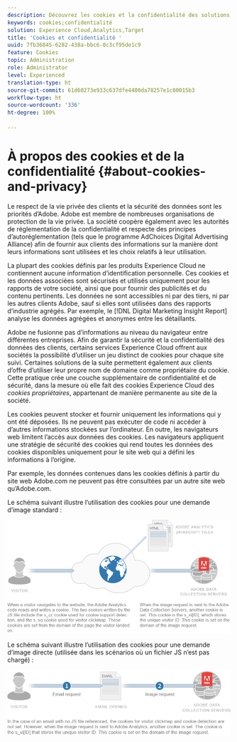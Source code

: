 ```yaml
---
description: Découvrez les cookies et la confidentialité des solutions et services d’Adobe Experience Cloud.
keywords: cookies;confidentialité
solution: Experience Cloud,Analytics,Target
title: 'Cookies et confidentialité '
uuid: 7fb36845-6282-438a-bbc6-0c3cf95de1c9
feature: Cookies
topic: Administration
role: Administrator
level: Experienced
translation-type: ht
source-git-commit: 61d60273e933c637dfe4400da78257e1c80015b3
workflow-type: ht
source-wordcount: '336'
ht-degree: 100%

---
```



# À propos des cookies et de la confidentialité {#about-cookies-and-privacy}

Le respect de la vie privée des clients et la sécurité des données sont les priorités d’Adobe. Adobe est membre de nombreuses organisations de protection de la vie privée. La société coopère également avec les autorités de réglementation de la confidentialité et respecte des principes d’autoréglementation (tels que le programme AdChoices Digital Advertising Alliance) afin de fournir aux clients des informations sur la manière dont leurs informations sont utilisées et les choix relatifs à leur utilisation.

La plupart des cookies définis par les produits Experience Cloud ne contiennent aucune information d’identification personnelle. Ces cookies et les données associées sont sécurisés et utilisés uniquement pour les rapports de votre société, ainsi que pour fournir des publicités et du contenu pertinents. Les données ne sont accessibles ni par des tiers, ni par les autres clients Adobe, sauf si elles sont utilisées dans des rapports d’industrie agrégés. Par exemple, le [!DNL Digital Marketing Insight Report] analyse les données agrégées et anonymes entre les détaillants.

Adobe ne fusionne pas d’informations au niveau du navigateur entre différentes entreprises. Afin de garantir la sécurité et la confidentialité des données des clients, certains services Experience Cloud offrent aux sociétés la possibilité d’utiliser un jeu distinct de cookies pour chaque site suivi. Certaines solutions de la suite permettent également aux clients d’offre d’utiliser leur propre nom de domaine comme propriétaire du cookie. Cette pratique crée une couche supplémentaire de confidentialité et de sécurité, dans la mesure où elle fait des cookies Experience Cloud des *cookies propriétaires*, appartenant de manière permanente au site de la société.

Les cookies peuvent stocker et fournir uniquement les informations qui y ont été déposées. Ils ne peuvent pas exécuter de code ni accéder à d’autres informations stockées sur l’ordinateur. En outre, les navigateurs web limitent l’accès aux données des cookies. Les navigateurs appliquent une stratégie de sécurité des cookies qui rend toutes les données des cookies disponibles uniquement pour le site web qui a défini les informations à l’origine.

Par exemple, les données contenues dans les cookies définis à partir du site web Adobe.com ne peuvent pas être consultées par un autre site web qu’Adobe.com.

Le schéma suivant illustre l’utilisation des cookies pour une demande d’image standard :

![](assets/CookiesProcessGraphic-01.png)

Le schéma suivant illustre l’utilisation des cookies pour une demande d’image directe (utilisée dans les scénarios où un fichier JS n’est pas chargé) :

![](assets/CookiesProcessGraphic2.png)

